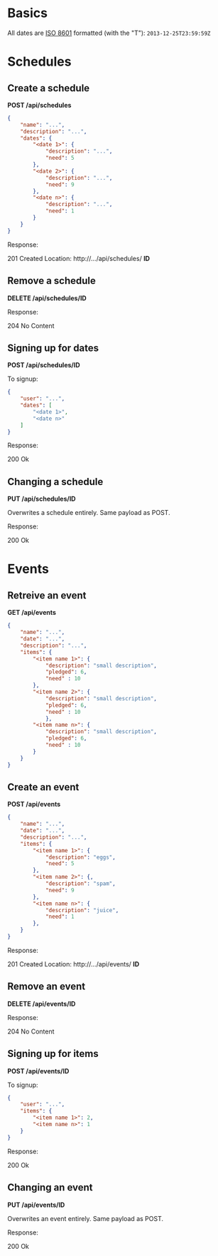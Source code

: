 Basics
======

All dates are [ISO 8601](https://en.wikipedia.org/wiki/ISO_8601) formatted
(with the "T"): ``2013-12-25T23:59:59Z``

Schedules
=========

Create a schedule
-----------------

**POST /api/schedules**

```JSON
{
    "name": "...",
    "description": "...",
    "dates": {
        "<date 1>": {
            "description": "...",
            "need": 5
        },
        "<date 2>": {
            "description": "...",
            "need": 9
        },
        "<date n>": {
            "description": "...",
            "need": 1
        }
    }
}
```


Response:

201 Created
Location: http://.../api/schedules/ **ID**

Remove a schedule
-----------------

**DELETE /api/schedules/ID**

Response:

204 No Content


Signing up for dates
--------------------

**POST /api/schedules/ID**

To signup:

```JSON
{
    "user": "...",
    "dates": [
        "<date 1>",
        "<date n>"
    ]
}
```

Response:

200 Ok


Changing a schedule
-------------------

**PUT /api/schedules/ID**

Overwrites a schedule entirely. Same payload as POST.

Response:

200 Ok


Events
======

Retreive an event
-----------------

**GET /api/events**

```JSON
{
    "name": "...",
    "date": "...",
    "description": "...",
    "items": {
        "<item name 1>": {
            "description": "small description",
            "pledged": 6,
            "need" : 10
        },
        "<item name 2>": {
            "description": "small description",
            "pledged": 6,
            "need" : 10
            },
        "<item name n>": {
            "description": "small description",
            "pledged": 6,
            "need" : 10
        }
    }
}
```

Create an event
---------------

**POST /api/events**

```JSON
{
    "name": "...",
    "date": "...",
    "description": "...",
    "items": {
        "<item name 1>": {
            "description": "eggs",
            "need": 5
        },
        "<item name 2>": {,
            "description": "spam",
            "need": 9
        },
        "<item name n>": {
            "description": "juice",
            "need": 1
        },
    }
}
```

Response:

201 Created
Location: http://.../api/events/ **ID**


Remove an event
---------------

**DELETE /api/events/ID**

Response:

204 No Content


Signing up for items
--------------------

**POST /api/events/ID**

To signup:

```JSON
{
    "user": "...",
    "items": {
        "<item name 1>": 2,
        "<item name n>": 1
    }
}
```

Response:

200 Ok


Changing an event
-----------------

**PUT /api/events/ID**

Overwrites an event entirely. Same payload as POST.

Response:

200 Ok
